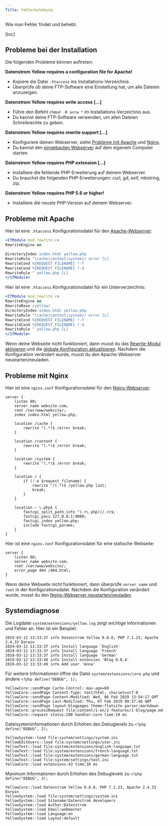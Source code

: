 ```yaml
---
Title: Fehlerbehebung
---
```

Wie man Fehler findet und behebt.

[toc]

## Probleme bei der Installation

Die folgenden Probleme können auftreten:

**Datenstrom Yellow requires a configuration file for Apache!**

* Kopiere die Datei `.htaccess` ins Installations-Verzeichnis. 
* Überprüfe ob deine FTP-Software eine Einstellung hat, um alle Dateien anzuzeigen.

**Datenstrom Yellow requires write access […]**

* Führe den Befehl `chmod -R a+rw *` im Installations-Verzeichnis aus. 
* Du kannst deine FTP-Software verwenden, um allen Dateien Schreibrechte zu geben.

**Datenstrom Yellow requires rewrite support […]**

* Konfiguriere deinen Webserver, siehe [Probleme mit Apache](#probleme-mit-apache) und [Nginx](#probleme-mit-nginx).
* Du kannst den [eingebauten Webserver](https://github.com/datenstrom/yellow-extensions/blob/master/features/command/README-de.md#wie-man-den-eingebauten-webserver-startet) auf dem eigenem Computer starten.

**Datenstrom Yellow requires PHP extension […]**

* Installiere die fehlende PHP-Erweiterung auf deinem Webserver.
* Du brauchst die folgenden PHP-Erweiterungen: curl, gd, exif, mbstring, zip.

**Datenstrom Yellow requires PHP 5.6 or higher!**

* Installiere die neuste PHP-Version auf deinem Webserver.

## Probleme mit Apache

Hier ist eine `.htaccess` Konfigurationsdatei für den [Apache-Webserver](https://httpd.apache.org):

```apache
<IfModule mod_rewrite.c>
RewriteEngine on

DirectoryIndex index.html yellow.php
RewriteRule ^(cache|content|system)/ error [L]
RewriteCond %{REQUEST_FILENAME} !-f
RewriteCond %{REQUEST_FILENAME} !-d
RewriteRule ^ yellow.php [L]
</IfModule>
```

Hier ist eine `.htaccess` Konfigurationsdatei für ein Unterverzeichnis:

```apache
<IfModule mod_rewrite.c>
RewriteEngine on
RewriteBase /yellow/
DirectoryIndex index.html yellow.php
RewriteRule ^(cache|content|system)/ error [L]
RewriteCond %{REQUEST_FILENAME} !-f
RewriteCond %{REQUEST_FILENAME} !-d
RewriteRule ^ yellow.php [L]
</IfModule>
```

Wenn deine Webseite nicht funktioniert, dann musst du das [Rewrite-Modul aktivieren](https://stackoverflow.com/questions/869092/how-to-enable-mod-rewrite-for-apache-2-2) und die [globale Konfiguration aktualisieren](https://stackoverflow.com/questions/18740419/how-to-set-allowoverride-all). Nachdem die Konfiguration verändert wurde, musst du den Apache-Webserver neustarten/neuladen.


## Probleme mit Nginx

Hier ist eine `nginx.conf` Konfigurationsdatei für den [Nginx-Webserver](https://nginx.org/):

```nginx
server {
    listen 80;
    server_name website.com;
    root /var/www/website/;
    index index.html yellow.php;

    location /cache {
        rewrite ^(.*)$ /error break;
    }

    location /content {
        rewrite ^(.*)$ /error break;
    }

    location /system {
        rewrite ^(.*)$ /error break;
    }

    location / {
        if (!-e $request_filename) {
            rewrite ^/(.*)$ /yellow.php last;
            break;
        }
    }

    location ~ \.php$ {
        fastcgi_split_path_info ^(.+\.php)(/.+)$;
        fastcgi_pass 127.0.0.1:9000;
        fastcgi_index yellow.php;
        include fastcgi_params;
    }
}
```

Hier ist eine `nginx.conf` Konfigurationsdatei für eine statische Webseite:

```nginx
server {
    listen 80;
    server_name website.com;
    root /var/www/website/;
    error_page 404 /404.html;
}
```

Wenn deine Webseite nicht funktioniert, dann überprüfe `server_name` und `root` in der Konfigurationsdatei. Nachdem die Konfiguration verändert wurde, musst du den [Nginx-Webserver neustarten/neuladen](https://stackoverflow.com/questions/21292533/reload-nginx-configuration).

## Systemdiagnose

Die Logdatei `system/extensions/yellow.log` zeigt wichtige Informationen und Fehler an. Hier ist ein Beispiel:

```
2019-03-12 13:33:37 info Datenstrom Yellow 0.8.8, PHP 7.1.23, Apache 2.4.33 Darwin
2019-03-12 13:33:37 info Install language 'English'
2019-03-12 13:33:37 info Install language 'French'
2019-03-12 13:33:37 info Install language 'German'
2019-03-12 13:33:49 info Install extension 'Blog 0.8.4'
2019-03-12 13:33:49 info Add user 'Anna'
```

Für weitere Informationen öffne die Datei `system/extensions/core.php` und ändere `<?php define("DEBUG", 1);`  

```
YellowCore::sendPage Cache-Control: max-age=60
YellowCore::sendPage Content-Type: text/html; charset=utf-8
YellowCore::sendPage Content-Modified: Wed, 06 Feb 2019 13:54:17 GMT
YellowCore::sendPage Last-Modified: Thu, 07 Feb 2019 09:37:48 GMT
YellowCore::sendPage layout:blogpages theme:flatsite parser:markdown
YellowCore::processRequest file:content/1-en/2-features/1-blog/page.md
YellowCore::request status:200 handler:core time:19 ms
```

Dateisysteminformationen durch Erhöhen des Debuglevels zu `<?php define("DEBUG", 2);`
```
YellowSystem::load file:system/settings/system.ini
YellowEditUsers::load file:system/settings/user.ini
YellowText::load file:system/extensions/english-language.txt
YellowText::load file:system/extensions/french-language.txt
YellowText::load file:system/extensions/german-language.txt
YellowText::load file:system/settings/text.ini
YellowCore::load extensions:43 time:10 ms
```

Maximum Informationen durch Erhöhen des Debuglevels zu `<?php define("DEBUG", 3);`
```
YellowCore::load Datenstrom Yellow 0.8.8, PHP 7.1.23, Apache 2.4.33 Darwin
YellowSystem::load file:system/settings/system.ini
YellowSystem::load Sitename:Datenstrom developers
YellowSystem::load Author:Datenstrom
YellowSystem::load Email:webmaster
YellowSystem::load Language:en
YellowSystem::load Layout:default
```